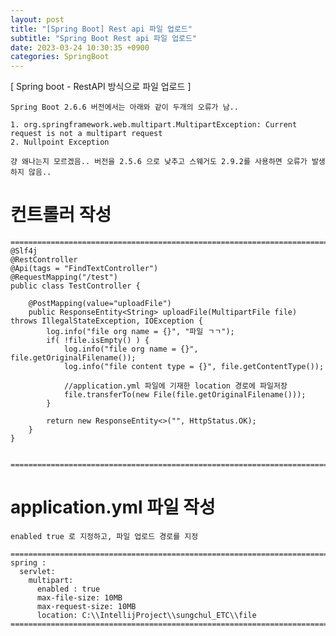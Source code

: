 ```yaml
---
layout: post
title: "[Spring Boot] Rest api 파일 업로드"
subtitle: "Spring Boot Rest api 파일 업로드"
date: 2023-03-24 10:30:35 +0900
categories: SpringBoot
---
```

[ Spring boot - RestAPI 방식으로 파일 업로드 ]
	
	Spring Boot 2.6.6 버전에서는 아래와 같이 두개의 오류가 남..
	
	1. org.springframework.web.multipart.MultipartException: Current request is not a multipart request
	2. Nullpoint Exception

	걍 왜나는지 모르겠음.. 버전을 2.5.6 으로 낮추고 스웨거도 2.9.2를 사용하면 오류가 발생하지 않음..



# 컨트롤러 작성

	=================================================================================================================
	@Slf4j
	@RestController
	@Api(tags = "FindTextController")
	@RequestMapping("/test")
	public class TestController {

		@PostMapping(value="uploadFile")
		public ResponseEntity<String> uploadFile(MultipartFile file) throws IllegalStateException, IOException {
			log.info("file org name = {}", "파일 ㄱㄱ");
			if( !file.isEmpty() ) {
				log.info("file org name = {}", file.getOriginalFilename());
				log.info("file content type = {}", file.getContentType());

				//application.yml 파일에 기재한 location 경로에 파일저장
				file.transferTo(new File(file.getOriginalFilename()));
			}

			return new ResponseEntity<>("", HttpStatus.OK);
		}
	}


	=================================================================================================================
	

# application.yml 파일 작성
	enabled true 로 지정하고, 파일 업로드 경로를 지정

	=================================================================================================================
	spring : 
	  servlet:
		multipart:
		  enabled : true
		  max-file-size: 10MB
		  max-request-size: 10MB
		  location: C:\\IntellijProject\\sungchul_ETC\\file
	=================================================================================================================
